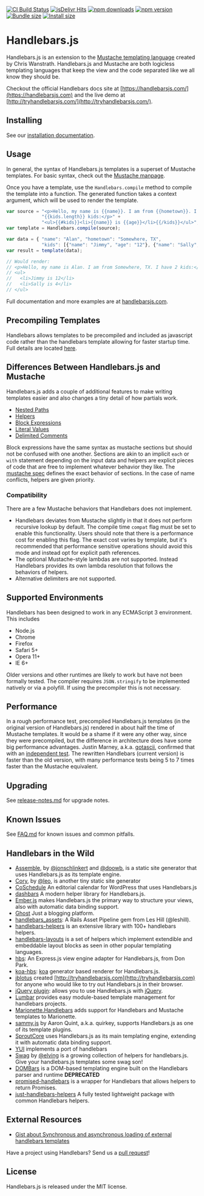 [![CI Build Status](https://github.com/handlebars-lang/handlebars.js/actions/workflows/ci.yml/badge.svg)](https://github.com/handlebars-lang/handlebars.js/actions/workflows/ci.yml)
[![jsDelivr Hits](https://data.jsdelivr.com/v1/package/npm/handlebars/badge?style=rounded)](https://www.jsdelivr.com/package/npm/handlebars)
[![npm downloads](https://badgen.net/npm/dm/handlebars)](https://www.npmjs.com/package/handlebars)
[![npm version](https://badgen.net/npm/v/handlebars)](https://www.npmjs.com/package/handlebars)
[![Bundle size](https://badgen.net/bundlephobia/minzip/handlebars?label=minified%20%2B%20gzipped)](https://bundlephobia.com/package/handlebars)
[![Install size](https://packagephobia.com/badge?p=handlebars)](https://packagephobia.com/result?p=handlebars)

# Handlebars.js

Handlebars.js is an extension to the [Mustache templating
language](https://mustache.github.io/) created by Chris Wanstrath.
Handlebars.js and Mustache are both logicless templating languages that
keep the view and the code separated like we all know they should be.

Checkout the official Handlebars docs site at
[https://handlebarsjs.com/](https://handlebarsjs.com) and the live demo at [http://tryhandlebarsjs.com/](http://tryhandlebarsjs.com/).

## Installing

See our [installation documentation](https://handlebarsjs.com/installation/).

## Usage

In general, the syntax of Handlebars.js templates is a superset
of Mustache templates. For basic syntax, check out the [Mustache
manpage](https://mustache.github.io/mustache.5.html).

Once you have a template, use the `Handlebars.compile` method to compile
the template into a function. The generated function takes a context
argument, which will be used to render the template.

```js
var source = "<p>Hello, my name is {{name}}. I am from {{hometown}}. I have " +
             "{{kids.length}} kids:</p>" +
             "<ul>{{#kids}}<li>{{name}} is {{age}}</li>{{/kids}}</ul>";
var template = Handlebars.compile(source);

var data = { "name": "Alan", "hometown": "Somewhere, TX",
             "kids": [{"name": "Jimmy", "age": "12"}, {"name": "Sally", "age": "4"}]};
var result = template(data);

// Would render:
// <p>Hello, my name is Alan. I am from Somewhere, TX. I have 2 kids:</p>
// <ul>
//   <li>Jimmy is 12</li>
//   <li>Sally is 4</li>
// </ul>
```

Full documentation and more examples are at [handlebarsjs.com](https://handlebarsjs.com/).

## Precompiling Templates

Handlebars allows templates to be precompiled and included as javascript code rather than the handlebars template allowing for faster startup time. Full details are located [here](https://handlebarsjs.com/installation/precompilation.html).

## Differences Between Handlebars.js and Mustache

Handlebars.js adds a couple of additional features to make writing
templates easier and also changes a tiny detail of how partials work.

- [Nested Paths](https://handlebarsjs.com/guide/expressions.html#path-expressions)
- [Helpers](https://handlebarsjs.com/guide/expressions.html#helpers)
- [Block Expressions](https://handlebarsjs.com/guide/block-helpers.html#basic-blocks)
- [Literal Values](https://handlebarsjs.com/guide/expressions.html#literal-segments)
- [Delimited Comments](https://handlebarsjs.com/guide/#template-comments)

Block expressions have the same syntax as mustache sections but should not be confused with one another. Sections are akin to an implicit `each` or `with` statement depending on the input data and helpers are explicit pieces of code that are free to implement whatever behavior they like. The [mustache spec](https://mustache.github.io/mustache.5.html) defines the exact behavior of sections. In the case of name conflicts, helpers are given priority.

### Compatibility

There are a few Mustache behaviors that Handlebars does not implement.

- Handlebars deviates from Mustache slightly in that it does not perform recursive lookup by default. The compile time `compat` flag must be set to enable this functionality. Users should note that there is a performance cost for enabling this flag. The exact cost varies by template, but it's recommended that performance sensitive operations should avoid this mode and instead opt for explicit path references.
- The optional Mustache-style lambdas are not supported. Instead Handlebars provides its own lambda resolution that follows the behaviors of helpers.
- Alternative delimiters are not supported.

## Supported Environments

Handlebars has been designed to work in any ECMAScript 3 environment. This includes

- Node.js
- Chrome
- Firefox
- Safari 5+
- Opera 11+
- IE 6+

Older versions and other runtimes are likely to work but have not been formally
tested. The compiler requires `JSON.stringify` to be implemented natively or via a polyfill. If using the precompiler this is not necessary.

## Performance

In a rough performance test, precompiled Handlebars.js templates (in
the original version of Handlebars.js) rendered in about half the
time of Mustache templates. It would be a shame if it were any other
way, since they were precompiled, but the difference in architecture
does have some big performance advantages. Justin Marney, a.k.a.
[gotascii](http://github.com/gotascii), confirmed that with an
[independent test](http://sorescode.com/2010/09/12/benchmarks.html). The
rewritten Handlebars (current version) is faster than the old version,
with many performance tests being 5 to 7 times faster than the Mustache equivalent.

## Upgrading

See [release-notes.md](https://github.com/handlebars-lang/handlebars.js/blob/master/release-notes.md) for upgrade notes.

## Known Issues

See [FAQ.md](https://github.com/handlebars-lang/handlebars.js/blob/master/FAQ.md) for known issues and common pitfalls.

## Handlebars in the Wild

- [Assemble](http://assemble.io), by [@jonschlinkert](https://github.com/jonschlinkert)
  and [@doowb](https://github.com/doowb), is a static site generator that uses Handlebars.js
  as its template engine.
- [Cory](https://github.com/leo/cory), by [@leo](https://github.com/leo), is another tiny static site generator
- [CoSchedule](http://coschedule.com) An editorial calendar for WordPress that uses Handlebars.js
- [dashbars](https://github.com/pismute/dashbars) A modern helper library for Handlebars.js.
- [Ember.js](http://www.emberjs.com) makes Handlebars.js the primary way to
  structure your views, also with automatic data binding support.
- [Ghost](https://ghost.org/) Just a blogging platform.
- [handlebars_assets](http://github.com/leshill/handlebars_assets): A Rails Asset Pipeline gem
  from Les Hill (@leshill).
- [handlebars-helpers](https://github.com/assemble/handlebars-helpers) is an extensive library
  with 100+ handlebars helpers.
- [handlebars-layouts](https://github.com/shannonmoeller/handlebars-layouts) is a set of helpers which implement extendible and embeddable layout blocks as seen in other popular templating languages.
- [hbs](http://github.com/donpark/hbs): An Express.js view engine adapter for Handlebars.js,
  from Don Park.
- [koa-hbs](https://github.com/jwilm/koa-hbs): [koa](https://github.com/koajs/koa) generator based
  renderer for Handlebars.js.
- [jblotus](http://github.com/jblotus) created [http://tryhandlebarsjs.com](http://tryhandlebarsjs.com)
  for anyone who would like to try out Handlebars.js in their browser.
- [jQuery plugin](http://71104.github.io/jquery-handlebars/): allows you to use
  Handlebars.js with [jQuery](http://jquery.com/).
- [Lumbar](http://walmartlabs.github.io/lumbar) provides easy module-based template management for
  handlebars projects.
- [Marionette.Handlebars](https://github.com/hashchange/marionette.handlebars) adds support for Handlebars and Mustache templates to Marionette.
- [sammy.js](http://github.com/quirkey/sammy) by Aaron Quint, a.k.a. quirkey,
  supports Handlebars.js as one of its template plugins.
- [SproutCore](http://www.sproutcore.com) uses Handlebars.js as its main
  templating engine, extending it with automatic data binding support.
- [YUI](http://yuilibrary.com/yui/docs/handlebars/) implements a port of handlebars
- [Swag](https://github.com/elving/swag) by [@elving](https://github.com/elving) is a growing collection of helpers for handlebars.js. Give your handlebars.js templates some swag son!
- [DOMBars](https://github.com/blakeembrey/dombars) is a DOM-based templating engine built on the Handlebars parser and runtime **DEPRECATED**
- [promised-handlebars](https://github.com/nknapp/promised-handlebars) is a wrapper for Handlebars that allows helpers to return Promises.
- [just-handlebars-helpers](https://github.com/leapfrogtechnology/just-handlebars-helpers) A fully tested lightweight package with common Handlebars helpers.

## External Resources

- [Gist about Synchronous and asynchronous loading of external handlebars templates](https://gist.github.com/2287070)

Have a project using Handlebars? Send us a [pull request][pull-request]!

## License

Handlebars.js is released under the MIT license.

[pull-request]: https://github.com/handlebars-lang/handlebars.js/pull/new/master
